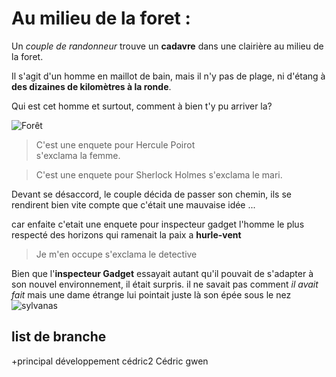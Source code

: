 # **Au milieu de la foret :**  

Un *couple de randonneur* trouve un **cadavre** dans une clairière au milieu de la foret.  

Il s'agit d'un homme en maillot de bain, mais il n'y pas de plage, ni d'étang à **des dizaines de kilomètres à la ronde**.   

Qui est cet homme et surtout, comment à bien t'y pu arriver la?  
    
![Forêt](https://i.gifer.com/WtJa.gif "la forêt")

> C'est une enquete pour Hercule Poirot  
s'exclama la femme. 

> C'est une enquete pour Sherlock Holmes
s'exclama le mari. 

Devant se désaccord, le couple décida de passer son chemin, ils se rendirent bien vite compte que c'était une mauvaise idée ... 

car enfaite c'etait une enquete pour inspecteur gadget l'homme le plus respecté des horizons qui ramenait la paix a **hurle-vent**
>Je m'en occupe
s'exclama le detective

Bien que l'**inspecteur Gadget** essayait autant qu'il pouvait de s'adapter à son nouvel environnement, il était surpris. 
il ne savait pas comment *il avait fait* mais une dame étrange lui pointait juste là son épée sous le nez 
![sylvanas](https://www.pcgamesn.com/wp-content/sites/pcgamesn/2023/07/wow-dragonflight-10-1-7-sylvanas-spell.jpg)

## list de branche

+principal
développement
cédric2
Cédric gwen





